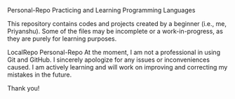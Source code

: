 
Personal-Repo
Practicing and Learning Programming Languages

This repository contains codes and projects created by a beginner (i.e., me, Priyanshu). Some of the files may be incomplete or a work-in-progress, as they are purely for learning purposes.

LocalRepo
Personal-Repo
At the moment, I am not a professional in using Git and GitHub. I sincerely apologize for any issues or inconveniences caused. I am actively learning and will work on improving and correcting my mistakes in the future.

Thank you!

